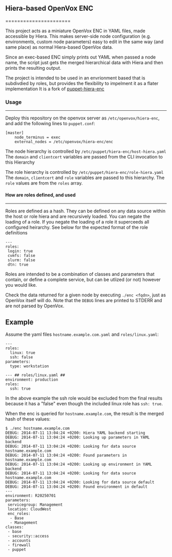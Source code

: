 ## Hiera-based OpenVox ENC
======================

This project acts as a miniature OpenVox ENC in YAML files, made
accessible by Hiera. This makes server-side node configuration
(e.g. environments, custom node parameters) easy to edit in the same
way (and same place) as normal Hiera-based OpenVox data.

Since an exec-based ENC simply prints out YAML when passed a node name,
the script just gets the merged hierarchical data with Hiera and then
prints the resulting output.

The project is intended to be used in an envrionment based that is subdivdied
by roles, but provides the flexibility to impelment it as a flater implementation
It is a fork of [puppet-hiera-enc](https://github.com/Zetten/puppet-hiera-enc) 

### Usage
-----

Deploy this repository on the openvox server as `/etc/openvox/hiera-enc`,
and add the following lines to `puppet.conf`:

    [master]
        node_terminus = exec
        external_nodes = /etc/openvox/hiera-enc/enc

The node hierarchy is controlled by `/etc/puppet/hiera-enc/host-hiera.yaml`
The `domain` and `clientcert` variables are passed from the CLI invocation
to this Hierarchy

The role hierarchy is controlled by `/etc/puppet/hiera-enc/role-hiera.yaml`
The `domain`, `clientcert` and `role` variables are passed to this hierarchy. 
The `role` values are from the `roles` array. 

#### How are roles defined, and used 
-----

Roles are defined as a hash. They can be defined on any data source
within the host or role hiera and are recursively loaded. You can negate the 
loading of a role. If you negate the loading of a role it superceeds all
configured heirarchy. See below for the expected format of the role definitions

```
---
roles:
 login: true
 cvmfs: false
 slurm: false
 dtn: true
```

Roles are intended to be a combination of classes and parameters that contain, or
define a complete service, but can be utlized (or not) however you would like. 

Check the data returned for a given node by executing `./enc <fqdn>`,
just as OpenVox itself will do. Note that the `DEBUG` lines are printed 
to STDERR and are not parsed by OpenVox.

Example
-------

Assume the yaml files `hostname.example.com.yaml` and `roles/linux.yaml`:

    ---
    roles:
      linux: true
      ssh: false
    parameters:
      type: workstation
<!-- -->
    --- ## roles/linux.yaml ##
    environment: production
    roles:
      ssh: true

In the above example the ssh role would be excluded from the final results because it has a "false" 
even though the included linux role has `ssh: true`. 

When the enc is queried for `hostname.example.com`, the result is the
merged hash of these values:

    $ ./enc hostname.example.com
    DEBUG: 2014-07-11 13:04:24 +0200: Hiera YAML backend starting
    DEBUG: 2014-07-11 13:04:24 +0200: Looking up parameters in YAML backend
    DEBUG: 2014-07-11 13:04:24 +0200: Looking for data source hostname.example.com
    DEBUG: 2014-07-11 13:04:24 +0200: Found parameters in hostname.example.com
    DEBUG: 2014-07-11 13:04:24 +0200: Looking up environment in YAML backend
    DEBUG: 2014-07-11 13:04:24 +0200: Looking for data source hostname.example.com
    DEBUG: 2014-07-11 13:04:24 +0200: Looking for data source default
    DEBUG: 2014-07-11 13:04:24 +0200: Found environment in default
    ---
    environment: R20250701
    parameters:
     servicegroup: Management
     location: CloudWest
     enc_roles:
      - Base
      - Management
    classes:
     - base
     - security::access
     - accounts
     - firewall
     - puppet
